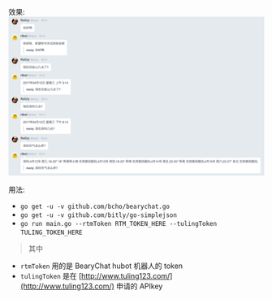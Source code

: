 效果: ![](./screenshots/tuling-demo.png)

用法: 
* `go get -u -v github.com/bcho/bearychat.go`
* `go get -u -v github.com/bitly/go-simplejson`
* `go run main.go --rtmToken RTM_TOKEN_HERE --tulingToken TULING_TOKEN_HERE`

> 其中 
* `rtmToken` 用的是 BearyChat hubot 机器人的 token
* `tulingToken` 是在 [http://www.tuling123.com/](http://www.tuling123.com/) 申请的 APIkey
